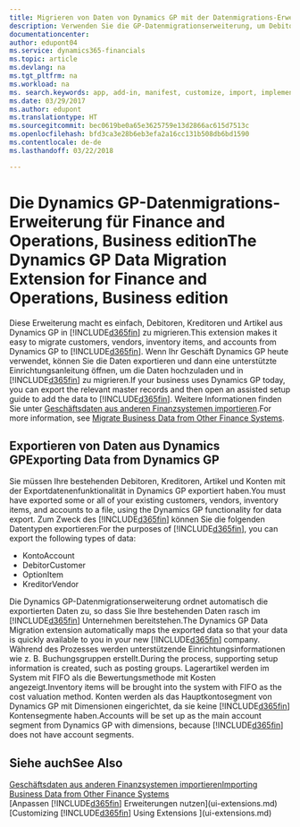 ```yaml
---
title: Migrieren von Daten von Dynamics GP mit der Datenmigrations-Erweiterung | Microsoft Docs
description: Verwenden Sie die GP-Datenmigrationserweiterung, um Debitoren, Kreditoren, Artikel und Konten von Dynamics GP auf Finance and Operations, Business edition zu migrieren.
documentationcenter: 
author: edupont04
ms.service: dynamics365-financials
ms.topic: article
ms.devlang: na
ms.tgt_pltfrm: na
ms.workload: na
ms. search.keywords: app, add-in, manifest, customize, import, implement
ms.date: 03/29/2017
ms.author: edupont
ms.translationtype: HT
ms.sourcegitcommit: bec0619be0a65e3625759e13d2866ac615d7513c
ms.openlocfilehash: bfd3ca3e28b6eb3efa2a16cc131b508db6bd1590
ms.contentlocale: de-de
ms.lasthandoff: 03/22/2018

---
```

# <a name="the-dynamics-gp-data-migration-extension-for-finance-and-operations-business-edition"></a><span data-ttu-id="2ff34-103">Die Dynamics GP-Datenmigrations-Erweiterung für Finance and Operations, Business edition</span><span class="sxs-lookup"><span data-stu-id="2ff34-103">The Dynamics GP Data Migration Extension for Finance and Operations, Business edition</span></span> 
<span data-ttu-id="2ff34-104">Diese Erweiterung macht es einfach, Debitoren, Kreditoren und Artikel aus Dynamics GP in [!INCLUDE[d365fin](includes/d365fin_md.md)] zu migrieren.</span><span class="sxs-lookup"><span data-stu-id="2ff34-104">This extension makes it easy to migrate customers, vendors, inventory items, and accounts from Dynamics GP to [!INCLUDE[d365fin](includes/d365fin_md.md)].</span></span> <span data-ttu-id="2ff34-105">Wenn Ihr Geschäft Dynamics GP heute verwendet, können Sie die Daten exportieren und dann eine unterstützte Einrichtungsanleitung öffnen, um die Daten hochzuladen und in [!INCLUDE[d365fin](includes/d365fin_md.md)] zu migrieren.</span><span class="sxs-lookup"><span data-stu-id="2ff34-105">If your business uses Dynamics GP today, you can export the relevant master records and then open an assisted setup guide to add the data to [!INCLUDE[d365fin](includes/d365fin_md.md)].</span></span> <span data-ttu-id="2ff34-106">Weitere Informationen finden Sie unter [Geschäftsdaten aus anderen Finanzsystemen importieren](upload-data.md).</span><span class="sxs-lookup"><span data-stu-id="2ff34-106">For more information, see [Migrate Business Data from Other Finance Systems](upload-data.md).</span></span>

## <a name="exporting-data-from-dynamics-gp"></a><span data-ttu-id="2ff34-107">Exportieren von Daten aus Dynamics GP</span><span class="sxs-lookup"><span data-stu-id="2ff34-107">Exporting Data from Dynamics GP</span></span>
<span data-ttu-id="2ff34-108">Sie müssen Ihre bestehenden Debitoren, Kreditoren, Artikel und Konten mit der Exportdatenenfunktionalität in Dynamics GP exportiert haben.</span><span class="sxs-lookup"><span data-stu-id="2ff34-108">You must have exported some or all of your existing customers, vendors, inventory items, and accounts to a file, using the Dynamics GP functionality for data export.</span></span> <span data-ttu-id="2ff34-109">Zum Zweck des [!INCLUDE[d365fin](includes/d365fin_md.md)] können Sie die folgenden Datentypen exportieren:</span><span class="sxs-lookup"><span data-stu-id="2ff34-109">For the purposes of [!INCLUDE[d365fin](includes/d365fin_md.md)], you can export the following types of data:</span></span>

* <span data-ttu-id="2ff34-110">Konto</span><span class="sxs-lookup"><span data-stu-id="2ff34-110">Account</span></span>  
* <span data-ttu-id="2ff34-111">Debitor</span><span class="sxs-lookup"><span data-stu-id="2ff34-111">Customer</span></span>  
* <span data-ttu-id="2ff34-112">Option</span><span class="sxs-lookup"><span data-stu-id="2ff34-112">Item</span></span>  
* <span data-ttu-id="2ff34-113">Kreditor</span><span class="sxs-lookup"><span data-stu-id="2ff34-113">Vendor</span></span>  

<span data-ttu-id="2ff34-114">Die Dynamics GP-Datenmigrationserweiterung ordnet automatisch die exportierten Daten zu, so dass Sie Ihre bestehenden Daten rasch im [!INCLUDE[d365fin](includes/d365fin_md.md)] Unternehmen bereitstehen.</span><span class="sxs-lookup"><span data-stu-id="2ff34-114">The Dynamics GP Data Migration extension automatically maps the exported data so that your data is quickly available to you in your new [!INCLUDE[d365fin](includes/d365fin_md.md)] company.</span></span> <span data-ttu-id="2ff34-115">Während des Prozesses werden unterstützende Einrichtungsinformationen wie z. B. Buchungsgruppen erstellt.</span><span class="sxs-lookup"><span data-stu-id="2ff34-115">During the process, supporting setup information is created, such as posting groups.</span></span> <span data-ttu-id="2ff34-116">Lagerartikel werden im System mit FIFO als die Bewertungsmethode mit Kosten angezeigt.</span><span class="sxs-lookup"><span data-stu-id="2ff34-116">Inventory items will be brought into the system with FIFO as the cost valuation method.</span></span> <span data-ttu-id="2ff34-117">Konten werden als das Hauptkontosegment von Dynamics GP mit Dimensionen eingerichtet, da sie keine [!INCLUDE[d365fin](includes/d365fin_long_md.md)] Kontensegmente haben.</span><span class="sxs-lookup"><span data-stu-id="2ff34-117">Accounts will be set up as the main account segment from Dynamics GP with dimensions, because [!INCLUDE[d365fin](includes/d365fin_long_md.md)] does not have account segments.</span></span>

## <a name="see-also"></a><span data-ttu-id="2ff34-118">Siehe auch</span><span class="sxs-lookup"><span data-stu-id="2ff34-118">See Also</span></span>
[<span data-ttu-id="2ff34-119">Geschäftsdaten aus anderen Finanzsystemen importieren</span><span class="sxs-lookup"><span data-stu-id="2ff34-119">Importing Business Data from Other Finance Systems</span></span>](upload-data.md)  
<span data-ttu-id="2ff34-120">[Anpassen [!INCLUDE[d365fin](includes/d365fin_md.md)] Erweiterungen nutzen](ui-extensions.md)</span><span class="sxs-lookup"><span data-stu-id="2ff34-120">[Customizing [!INCLUDE[d365fin](includes/d365fin_md.md)] Using Extensions ](ui-extensions.md)</span></span>  

